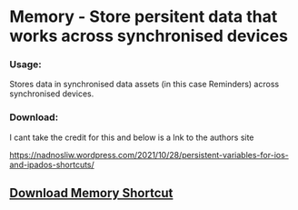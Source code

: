 
# Memory - Store persitent data that works across synchronised devices

### Usage: 
Stores data in synchronised data assets (in this case Reminders) across synchronised devices.

### Download: 

I cant take the credit for this and below is a lnk to the authors site

https://nadnosliw.wordpress.com/2021/10/28/persistent-variables-for-ios-and-ipados-shortcuts/

## [Download Memory Shortcut](https://www.icloud.com/shortcuts/ca8e162238d34d85acdc27cc7c90d3be)
